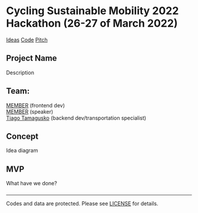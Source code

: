 # Cycling Sustainable Mobility 2022 Hackathon (26-27 of March 2022)

[Ideas]() [Code]() [Pitch](https://www.canva.com/design/DAE77Y7p3eE/LCDGuu8dy0jp_HrhvmNkJg/edit?utm_content=DAE77Y7p3eE&utm_campaign=designshare&utm_medium=link2&utm_source=sharebutton) 

## Project Name 

Description

## Team:

[MEMBER](https://github.com/MEMBER) (frontend dev)  
[MEMBER](https://github.com/MEMBER) (speaker)  
[Tiago Tamagusko](https://github.com/tamagusko) (backend dev/transportation specialist)  

## Concept

Idea diagram 

## MVP

What have we done? 

###

---

Codes and data are protected. Please see [LICENSE](LICENSE) for details.
